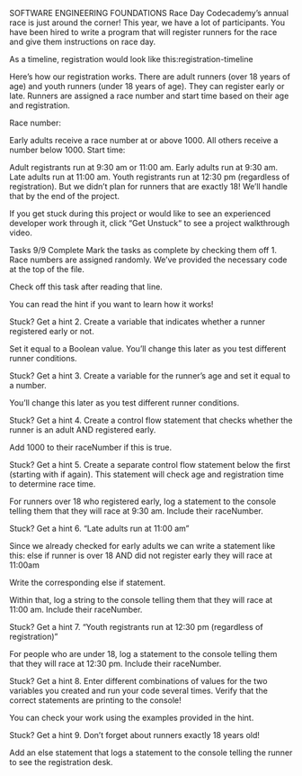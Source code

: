 SOFTWARE ENGINEERING FOUNDATIONS
Race Day
Codecademy’s annual race is just around the corner! This year, we have a lot of participants. You have been hired to write a program that will register runners for the race and give them instructions on race day.

As a timeline, registration would look like this:registration-timeline

Here’s how our registration works. There are adult runners (over 18 years of age) and youth runners (under 18 years of age). They can register early or late. Runners are assigned a race number and start time based on their age and registration.

Race number:

Early adults receive a race number at or above 1000.
All others receive a number below 1000.
Start time:

Adult registrants run at 9:30 am or 11:00 am.
Early adults run at 9:30 am.
Late adults run at 11:00 am.
Youth registrants run at 12:30 pm (regardless of registration).
But we didn’t plan for runners that are exactly 18! We’ll handle that by the end of the project.

If you get stuck during this project or would like to see an experienced developer work through it, click “Get Unstuck“ to see a project walkthrough video.

Tasks
9/9 Complete
Mark the tasks as complete by checking them off
1.
Race numbers are assigned randomly. We’ve provided the necessary code at the top of the file.

Check off this task after reading that line.

You can read the hint if you want to learn how it works!


Stuck? Get a hint
2.
Create a variable that indicates whether a runner registered early or not.

Set it equal to a Boolean value. You’ll change this later as you test different runner conditions.


Stuck? Get a hint
3.
Create a variable for the runner’s age and set it equal to a number.

You’ll change this later as you test different runner conditions.


Stuck? Get a hint
4.
Create a control flow statement that checks whether the runner is an adult AND registered early.

Add 1000 to their raceNumber if this is true.


Stuck? Get a hint
5.
Create a separate control flow statement below the first (starting with if again). This statement will check age and registration time to determine race time.

For runners over 18 who registered early, log a statement to the console telling them that they will race at 9:30 am. Include their raceNumber.


Stuck? Get a hint
6.
“Late adults run at 11:00 am”

Since we already checked for early adults we can write a statement like this: else if runner is over 18 AND did not register early they will race at 11:00am

Write the corresponding else if statement.

Within that, log a string to the console telling them that they will race at 11:00 am. Include their raceNumber.


Stuck? Get a hint
7.
“Youth registrants run at 12:30 pm (regardless of registration)”

For people who are under 18, log a statement to the console telling them that they will race at 12:30 pm. Include their raceNumber.


Stuck? Get a hint
8.
Enter different combinations of values for the two variables you created and run your code several times. Verify that the correct statements are printing to the console!

You can check your work using the examples provided in the hint.


Stuck? Get a hint
9.
Don’t forget about runners exactly 18 years old!

Add an else statement that logs a statement to the console telling the runner to see the registration desk.